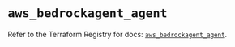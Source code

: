 # `aws_bedrockagent_agent`

Refer to the Terraform Registry for docs: [`aws_bedrockagent_agent`](https://registry.terraform.io/providers/hashicorp/aws/5.72.0/docs/resources/bedrockagent_agent).

